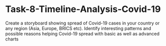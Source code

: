 # Task-8-Timeline-Analysis-Covid-19
Create a storyboard showing spread of Covid-19 cases in your country or  any region (Asia, Europe, BRICS etc). Identify interesting patterns and possible reasons helping Covid-19 spread  with basic as well as advanced charts
